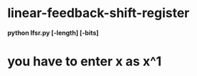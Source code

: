 # linear-feedback-shift-register

**python lfsr.py [-length] [-bits]**

# you have to enter x as x^1
